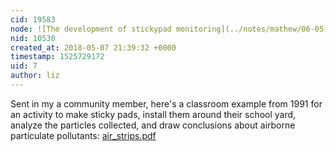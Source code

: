 ```yaml
---
cid: 19583
node: ![The development of stickypad monitoring](../notes/mathew/06-05-2014/the-development-of-stickypad-monitoring)
nid: 10530
created_at: 2018-05-07 21:39:32 +0000
timestamp: 1525729172
uid: 7
author: liz
---
```


Sent in my a community member, here's a classroom example from 1991 for an activity to make sticky pads, install them around their school yard, analyze the particles collected, and draw conclusions about airborne particulate pollutants: 
<a href="https://publiclab.org/system/images/photos/000/024/838/original/air_strips.pdf"><i class="fa fa-file"></i> air_strips.pdf</a>

